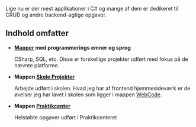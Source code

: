 Lige nu er der mest applikationer i C# og mange af dem er dedikeret til CRUD og andre backend-agtige opgaver. 

## Indhold omfatter

- **[Mapper](https://github.com/MechanoRealist/Portfolio) med programmerings emner og sprog**

	CSharp, SQL, etc.
	Disse er forskellige projekter udført med fokus på de nævnte platforme.
	
	
	
- **Mappen [Skole Projekter](https://github.com/MechanoRealist/Portfolio/tree/master/Skole%20Projekter)**

	Arbejde udført i skolen.
Hvad jeg har af frontend hjemmesideværk er de øvelser jeg har lavet i skolen som ligger i mappen [WebCode](https://github.com/MechanoRealist/Portfolio/tree/master/Skole%20Projekter/Hovedforl%C3%B8b%201/Clientside%20Programmering%20-%20HTML%20CSS/WebCode).
	
	
	
- **Mappen [Praktikcenter](https://github.com/MechanoRealist/Portfolio/tree/master/Praktikcenter)**

	Helstøbte opgaver udført i Praktikcenteret


